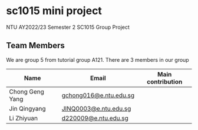 # sc1015 mini project

NTU AY2022/23 Semester 2 SC1015 Group Project

## Team Members

We are group 5 from tutorial group A121. There are 3 members in our group

| Name             | Email                  | Main contribution
|------------------|------------------------|-----------------------
| Chong Geng Yang  | gchong016@e.ntu.edu.sg | 
| Jin Qingyang     | JINQ0003@e.ntu.edu.sg  |
| Li Zhiyuan       | d220009@e.ntu.edu.sg   |

